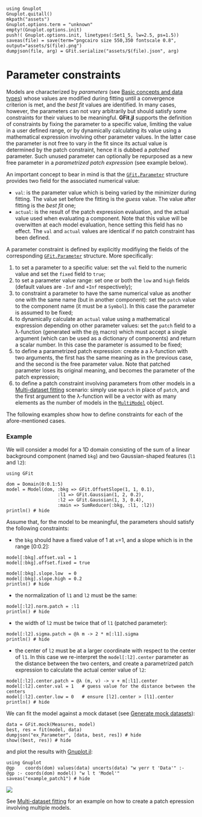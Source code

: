 ```@setup abc
using Gnuplot
Gnuplot.quitall()
mkpath("assets")
Gnuplot.options.term = "unknown"
empty!(Gnuplot.options.init)
push!( Gnuplot.options.init, linetypes(:Set1_5, lw=2.5, ps=1.5))
saveas(file) = save(term="pngcairo size 550,350 fontscale 0.8", output="assets/$(file).png")
dumpjson(file, arg) = GFit.serialize("assets/$(file).json", arg)
```

# Parameter constraints

Models are characterized by *parameters* (see [Basic concepts and data types](@ref)) whose values are modified during fitting until a convergence criterion is met, and the *best fit* values are identified.  In many cases, however, the parameters can not vary arbitrarily but should satisfy some constraints for their values to be meaningful.  **GFit.jl** supports the definition of constraints by fixing the parameter to a specific value, limiting the value in a user defined range, or by dynamically calculating its value using a mathematical expression involving other parameter values.  In the latter case the parameter is not free to vary in the fit since its actual value is determined by the patch constraint, hence it is dubbed a *patched* parameter.  Such unused parameter can optionally be repurposed as a new free parameter in a *parametrized patch expression* (see example below).

An important concept to bear in mind is that the [`GFit.Parameter`](@ref) structure provides two field for the associated numerical value:
- `val`: is the parameter value which is being varied by the minimizer during fitting.  The value set before the fitting is the *guess* value.  The value after fitting is the *best fit* one;
- `actual`: is the result of the patch expression evaluation, and the actual value used when evaluating a component.  Note that this value will be overwitten at each model evaluation, hence setting this field has no effect. The `val` and `actual` values are identical if no patch constraint has been defined.

A parameter constraint is defined by explicitly modifiying the fields of the corresponding [`GFit.Parameter`](@ref) structure. More specifically:
1. to set a parameter to a specific value: set the `val` field to the numeric value and set the `fixed` field to `true`;
1. to set a parameter value range: set one or both the `low` and `high` fields (default values are `-Inf` and `+Inf` respectively);
1. to constraint a parameter to have the same numerical value as another one with the same name (but in another component): set the `patch` value to the component name (it must be a `Symbol`).  In this case the parameter is assumed to be fixed;
1. to dynamically calculate an `actual` value using a mathematical expression depending on other parameter values: set the `patch` field to a λ-function (generated with the [`@λ`](@ref) macro) which must accept a single argument (which can be used as a dictionary of components) and return a scalar number.  In this case the parameter is assumed to be fixed;
1. to define a parametrized patch expression: create a a λ-function with two arguments, the first has the same meaning as in the previous case, and the second is the free parameter value.  Note that patched parameter loses its original meaning, and becomes the parameter of the patch expression;
1. to define a patch constraint involving parameters from other models in a [Multi-dataset fitting](@ref) scenario: simply use `mpatch` in place of `patch`, and the first argument to the λ-function will be a vector with as many elements as the number of models in the [`MultiModel`](@ref) object.

The following examples show how to define constraints for each of the afore-mentioned cases.

### Example

We will consider a model for a 1D domain consisting of the sum of a linear background component (named `bkg`) and two Gaussian-shaped features (`l1` and `l2`):
```@example abc
using GFit

dom = Domain(0:0.1:5)
model = Model(dom, :bkg => GFit.OffsetSlope(1, 1, 0.1),
                   :l1 => GFit.Gaussian(1, 2, 0.2),
                   :l2 => GFit.Gaussian(1, 3, 0.4),
                   :main => SumReducer(:bkg, :l1, :l2))
println() # hide
```

Assume that, for the model to be meaningful, the parameters should satisfy the following constraints:
- the `bkg` should have a fixed value of 1 at `x`=1, and a slope which is in the range [0:0.2]:
```@example abc
model[:bkg].offset.val = 1
model[:bkg].offset.fixed = true

model[:bkg].slope.low  = 0
model[:bkg].slope.high = 0.2
println() # hide
```
- the normalization of `l1` and `l2` must be the same:
```@example abc
model[:l2].norm.patch = :l1
println() # hide
```
- the width of `l2` must be twice that of `l1` (patched parameter):
```@example abc
model[:l2].sigma.patch = @λ m -> 2 * m[:l1].sigma
println() # hide
```
- the center of `l2` must be at a larger coordinate with respect to the center of `l1`.  In this case we re-interpret the `model[:l2].center` parameter as the distance between the two centers, and create a parametrized patch expression to calculate the actual center value of `l2`:
```@example abc
model[:l2].center.patch = @λ (m, v) -> v + m[:l1].center
model[:l2].center.val = 1   # guess value for the distance between the centers
model[:l2].center.low = 0   # ensure [l2].center > [l1].center
println() # hide
```

We can fit the model against a mock dataset (see [Generate mock datasets](@ref)):
```@example abc
data = GFit.mock(Measures, model)
best, res = fit(model, data)
dumpjson("ex_Parameter", [data, best, res]) # hide
show((best, res)) # hide
```
and plot the results with [Gnuplot.jl](https://github.com/gcalderone/Gnuplot.jl):
```@example abc 
using Gnuplot
@gp    coords(dom) values(data) uncerts(data) "w yerr t 'Data'" :-
@gp :- coords(dom) model() "w l t 'Model'"
saveas("example_patch1") # hide
```
![](assets/example_patch1.png)


See [Multi-dataset fitting](@ref) for an example on how to create a patch epression involving multiple models.
